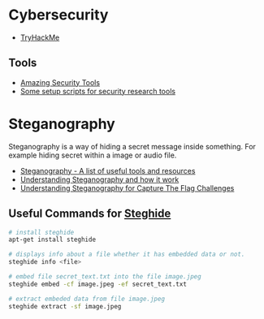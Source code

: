 # Cybersecurity

- [TryHackMe](https://tryhackme.com)

## Tools
- [Amazing Security Tools](https://github.com/eugenekolo/sec-tools)
- [Some setup scripts for security research tools](https://github.com/zardus/ctf-tools)

# Steganography

Steganography is a way of hiding a secret message inside something. For example hiding secret within a image or audio file.

- [Steganography - A list of useful tools and resources](https://0xrick.github.io/lists/stego/#steghide)
- [Understanding Steganography and how it work](https://gupta-bless.medium.com/understanding-steganography-and-how-it-work-63593ddba21e)
- [Understanding Steganography for Capture The Flag Challenges](https://infosecwriteups.com/steganography-ctfs-73f7b310b1f7)

## Useful Commands for [Steghide](https://github.com/StefanoDeVuono/steghide)

```sh
# install steghide
apt-get install steghide
```

```sh
# displays info about a file whether it has embedded data or not.
steghide info <file>
```

```sh
# embed file secret_text.txt into the file image.jpeg
steghide embed -cf image.jpeg -ef secret_text.txt
```

```sh
# extract embeded data from file image.jpeg
steghide extract -sf image.jpeg
```